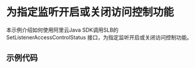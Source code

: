 # 为指定监听开启或关闭访问控制功能

本示例介绍如何使用阿里云Java SDK调用SLB的 SetListenerAccessControlStatus 接口，为指定监听开启或关闭访问控制功能。

## 示例代码

```

```